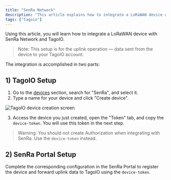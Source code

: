 ```yaml
---
title: "SenRa Network"
description: "This article explains how to integrate a LoRaWAN device with SenRa Network and TagoIO, focusing on the TagoIO device setup and the token required for uplink data."
tags: ["tagoio"]
---
```


Using this article, you will learn how to integrate a LoRaWAN device with SenRa Network and TagoIO.

> Note: This setup is for the uplink operation — data sent from the device to your TagoIO account.

The integration is accomplished in two parts:

## 1) TagoIO Setup

1. Go to the [devices](../devices/devices) section, search for "SenRa", and select it.
2. Type a name for your device and click "Create device".

![TagoIO device creation screen](/docs_imagem/tagoio/senra-network-2.png)

3. Access the device you just created, open the "Token" tab, and copy the `device-token`. You will use this token in the next step.

> Warning: You should not create Authorization when integrating with SenRa. Use the `device-token` instead.

## 2) SenRa Portal Setup

Complete the corresponding configuration in the SenRa Portal to register the device and forward uplink data to TagoIO using the `device-token`.